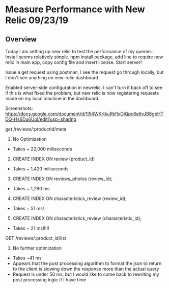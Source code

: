 # Measure Performance with New Relic 09/23/19

## Overview
Today I am setting up new relic to test the performance of my queries.
Install seems relatively simple. npm install package, add line to require new relic in main app, copy config file and insert license. Start server!

Issue a get request using postman, I see the request go through locally, but I don't see anything on new-relic dashboard.

Enabled server-side configuration in newrelic. I can't turn it back off to see if this is what fixed the problem, but new relic is now registering requests made on my local machine in the dashboard.

Screenshots: https://docs.google.com/document/d/1I54WKrtkuRkflxOiQpc6etlvJB6gbHTDQ-Hs6Du6UoI/edit?usp=sharing

get /reviews/:productid/meta

1. No Optimization
- Takes ~ 22,000 miliseconds
2. CREATE INDEX ON review (product_id)
- Takes ~ 1,420 miliseconds
3. CREATE INDEX ON reviews_photos (review_id);
- Takes ~ 1,290 ms
4. CREATE INDEX ON characteristics_review (review_id);
- Takes ~ 51 ms!
5. CREATE INDEX ON characteristics_review (characteristic_id);
- Takes ~ 21 ms!!!!!

GET /reviews/:product_id/list
1. No further optimization
- Takes ~41 ms
- Appears that the post processing algorithm to format the json to return to the client is slowing down the response more than the actual query
- Request is under 50 ms, but I would like to come back to rewriting my post processing logic if I have time
